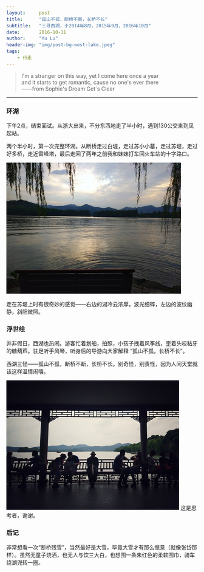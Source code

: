 ```yaml
---
layout:     post
title:      "孤山不孤，断桥不断，长桥不长"
subtitle:   "三寻西湖，于2014年8月，2015年9月，2016年10月"
date:       2016-10-11
author:     "Yu Lu"
header-img: "img/post-bg-west-lake.jpeg"
tags:
    - 行走
---
```



> I'm a stranger on this way, yet I come here once a year<br/>
> and it starts to get romantic, cause no one's ever there<br/>
> ——from Sophie's Dream Get´s Clear


---

### 环湖

下午2点，结束面试。从浙大出来，不分东西地走了半小时，遇到130公交来到凤起站。

两个半小时，第一次完整环湖。从断桥走过白堤，走过苏小小墓，走过苏堤，走过好多桥，走近雷峰塔，最后走回了两年之前我和妹妹打车回火车站的十字路口。

![img](/img/in-post/post-west-lake.jpg)

走在苏堤上时有很奇妙的感觉——右边的湖冷云浓厚，波光细碎，左边的波纹幽静，斜阳微照。


### 浮世绘

并非假日，西湖也热闹。游客忙着划船，拍照，小孩子拽着风筝线，歪着头咬粘牙的糖葫芦。驻足听手风琴，听身后的导游向大家解释 “孤山不孤，长桥不长”。

西湖三怪——孤山不孤，断桥不断，长桥不长。别奇怪，别责怪，因为人间天堂就该这样温情闹嚷。

![img](/img/in-post/post-浮世绘.jpg)
这是思考者，谢谢。


### 后记

非常想看一次“断桥残雪”，当然最好是大雪，毕竟大雪才有那么惬意（就像张岱那样）。虽然无童子烧酒，也无人与饮三大白，也想围一条朱红色的柔软围巾，骑车绕湖兜转一圈。













